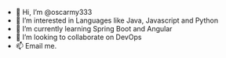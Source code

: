 - 👋 Hi, I’m @oscarmy333
- 👀 I’m interested in Languages like Java, Javascript and Python
- 🌱 I’m currently learning Spring Boot and Angular
- 💞️ I’m looking to collaborate on DevOps
- 📫 Email me.

<!---
oscarmy333/oscarmy333 is a ✨ special ✨ repository because its `README.md` (this file) appears on your GitHub profile.
You can click the Preview link to take a look at your changes.
--->

